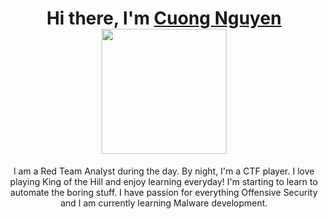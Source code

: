 <h1 align="center" height='30'>Hi there, I'm <a href="http://www.sudocuong.com" target="_blank">Cuong Nguyen</a> 
<img src='https://media.giphy.com/media/bcKmIWkUMCjVm/giphy.gif' width='200' ></h1> 
<div align="center">
  </div>
  <div align="center">
  <p>I am a Red Team Analyst during the day. By night, I'm a CTF player. I love playing King of the Hill and enjoy learning everyday! I'm starting to learn to automate the boring stuff. I have passion for everything Offensive Security and I am currently learning Malware development.</p>
  

